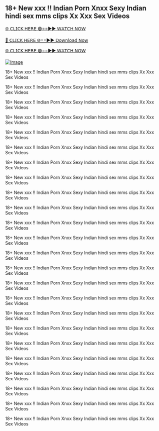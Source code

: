 ## 18+ New xxx !! Indian Porn Xnxx Sexy Indian hindi sex mms clips Xx Xxx Sex Videos


[🌐 𝖢𝖫𝖨𝖢𝖪 𝖧𝖤𝖱𝖤 🟢==►► 𝖶𝖠𝖳𝖢𝖧 𝖭𝖮𝖶](https://3-tanei-pinik.blogspot.com/2025/02/viral-video.html)

[🔴 𝖢𝖫𝖨𝖢𝖪 𝖧𝖤𝖱𝖤 🌐==►► 𝖣𝗈𝗐𝗇𝗅𝗈𝖺𝖽 𝖭𝗈𝗐](https://3-tanei-pinik.blogspot.com/2025/02/viral-video.html)

[🌐 𝖢𝖫𝖨𝖢𝖪 𝖧𝖤𝖱𝖤 🟢==►► 𝖶𝖠𝖳𝖢𝖧 𝖭𝖮𝖶](https://3-tanei-pinik.blogspot.com/2025/02/viral-video.html)

[![Image](https://github.com/user-attachments/assets/ff3b7bd4-415c-4ca3-a6c8-b1f096193c29)](https://3-tanei-pinik.blogspot.com/2025/02/viral-video.html)


18+ New xxx !! Indian Porn Xnxx Sexy Indian hindi sex mms clips Xx Xxx Sex Videos


18+ New xxx !! Indian Porn Xnxx Sexy Indian hindi sex mms clips Xx Xxx Sex Videos


18+ New xxx !! Indian Porn Xnxx Sexy Indian hindi sex mms clips Xx Xxx Sex Videos


18+ New xxx !! Indian Porn Xnxx Sexy Indian hindi sex mms clips Xx Xxx Sex Videos


18+ New xxx !! Indian Porn Xnxx Sexy Indian hindi sex mms clips Xx Xxx Sex Videos


18+ New xxx !! Indian Porn Xnxx Sexy Indian hindi sex mms clips Xx Xxx Sex Videos


18+ New xxx !! Indian Porn Xnxx Sexy Indian hindi sex mms clips Xx Xxx Sex Videos


18+ New xxx !! Indian Porn Xnxx Sexy Indian hindi sex mms clips Xx Xxx Sex Videos


18+ New xxx !! Indian Porn Xnxx Sexy Indian hindi sex mms clips Xx Xxx Sex Videos


18+ New xxx !! Indian Porn Xnxx Sexy Indian hindi sex mms clips Xx Xxx Sex Videos


18+ New xxx !! Indian Porn Xnxx Sexy Indian hindi sex mms clips Xx Xxx Sex Videos


18+ New xxx !! Indian Porn Xnxx Sexy Indian hindi sex mms clips Xx Xxx Sex Videos


18+ New xxx !! Indian Porn Xnxx Sexy Indian hindi sex mms clips Xx Xxx Sex Videos


18+ New xxx !! Indian Porn Xnxx Sexy Indian hindi sex mms clips Xx Xxx Sex Videos


18+ New xxx !! Indian Porn Xnxx Sexy Indian hindi sex mms clips Xx Xxx Sex Videos


18+ New xxx !! Indian Porn Xnxx Sexy Indian hindi sex mms clips Xx Xxx Sex Videos


18+ New xxx !! Indian Porn Xnxx Sexy Indian hindi sex mms clips Xx Xxx Sex Videos


18+ New xxx !! Indian Porn Xnxx Sexy Indian hindi sex mms clips Xx Xxx Sex Videos


18+ New xxx !! Indian Porn Xnxx Sexy Indian hindi sex mms clips Xx Xxx Sex Videos


18+ New xxx !! Indian Porn Xnxx Sexy Indian hindi sex mms clips Xx Xxx Sex Videos


18+ New xxx !! Indian Porn Xnxx Sexy Indian hindi sex mms clips Xx Xxx Sex Videos


18+ New xxx !! Indian Porn Xnxx Sexy Indian hindi sex mms clips Xx Xxx Sex Videos


18+ New xxx !! Indian Porn Xnxx Sexy Indian hindi sex mms clips Xx Xxx Sex Videos


18+ New xxx !! Indian Porn Xnxx Sexy Indian hindi sex mms clips Xx Xxx Sex Videos
